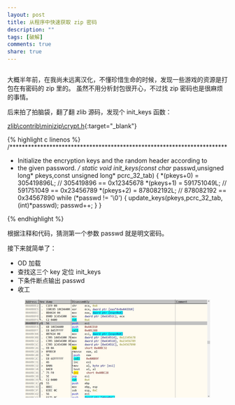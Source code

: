 ```yaml
---
layout: post
title: 从程序中快速获取 zip 密码
description: ""
tags: [破解]
comments: true
share: true
---
```


~~~
~~~

大概半年前，在我尚未远离汉化，不懂珍惜生命的时候，发现一些游戏的资源是打包在有密码的 zip 里的。
虽然不用分析封包很开心，不过找 zip 密码也是很麻烦的事情。

后来拍了拍脑袋，翻了翻 zlib 源码，发现个 init_keys 函数：

[zlib\contrib\minizip\crypt.h](https://github.com/madler/zlib/blob/master/contrib/minizip/crypt.h#L66){:target="_blank"}

{% highlight c linenos %}
/***********************************************************************
 * Initialize the encryption keys and the random header according to
 * the given password.
 */
static void init_keys(const char* passwd,unsigned long* pkeys,const unsigned long* pcrc_32_tab)
{
    *(pkeys+0) = 305419896L;    // 305419896 == 0x12345678
    *(pkeys+1) = 591751049L;    // 591751049 == 0x23456789
    *(pkeys+2) = 878082192L;    // 878082192 == 0x34567890
    while (*passwd != '\0') {
        update_keys(pkeys,pcrc_32_tab,(int)*passwd);
        passwd++;
    }
}

{% endhighlight %}

根据注释和代码，猜测第一个参数 passwd 就是明文密码。

接下来就简单了：

* OD 加载
* 查找这三个 key 定位 init_keys
* 下条件断点输出 passwd
* 收工

<figure>
    <img src="/images/posts/find-zip-password-example-rar-zip-sfx-32.jpg" alt="">
</figure>
